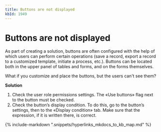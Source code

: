 ```yaml
---
title: Buttons are not displayed
kbId: 1949
---
```



# Buttons are not displayed

As part of creating a solution, buttons are often configured with the help of which users can perform certain operations (save a record, export a record to a customized template, initiate a process, etc.). Buttons can be located both in the upper panel of tables and forms, and on the forms themselves.

What if you customize and place the buttons, but the users can't see them?

**Solution**

1. Check the user role permissions settings. The «Use buttons» flag next to the button must be checked.
2. Check the button’s display condition. To do this, go to the button’s settings, then to the «Display condition» tab. Make sure that the expression, if it is written there, is correct.

{% include-markdown ".snippets/hyperlinks_mkdocs_to_kb_map.md" %}
